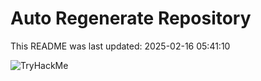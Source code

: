 # Auto Regenerate Repository

This README was last updated: 2025-02-16 05:41:10

 ![TryHackMe](https://tryhackme.com/badge/533634)